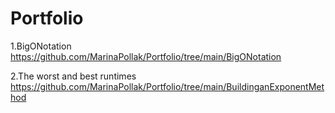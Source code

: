 # Portfolio

1.BigONotation
  https://github.com/MarinaPollak/Portfolio/tree/main/BigONotation
  
2.The worst and best runtimes
  https://github.com/MarinaPollak/Portfolio/tree/main/BuildinganExponentMethod
